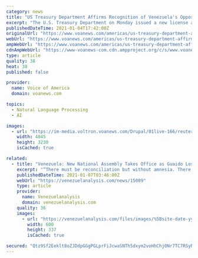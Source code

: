 ```yaml
---
category: news
title: "US Treasury Department Affirms Recognition of Venezuela's Opposition-Held Congress"
excerpt: "The U.S. Treasury Department on Monday issued a new license allowing certain transactions with Venezuelan opposition leader Juan Guaido despite U.S."
publishedDateTime: 2021-01-04T17:42:00Z
originalUrl: "https://www.voanews.com/americas/us-treasury-department-affirms-recognition-venezuelas-opposition-held-congress"
webUrl: "https://www.voanews.com/americas/us-treasury-department-affirms-recognition-venezuelas-opposition-held-congress"
ampWebUrl: "https://www.voanews.com/americas/us-treasury-department-affirms-recognition-venezuelas-opposition-held-congress?amp"
cdnAmpWebUrl: "https://www-voanews-com.cdn.ampproject.org/c/s/www.voanews.com/americas/us-treasury-department-affirms-recognition-venezuelas-opposition-held-congress?amp"
type: article
quality: 38
heat: 38
published: false

provider:
  name: Voice of America
  domain: voanews.com

topics:
  - Natural Language Processing
  - AI

images:
  - url: "https://im-media.voltron.voanews.com/Drupal/01live-166/reuters-images/2021/01/reuters_com_2020_newsml_RC29VK9J0DHW.jpg"
    width: 4845
    height: 3230
    isCached: true

related:
  - title: "Venezuela: New National Assembly Takes Office as Guaido Loses EU Recognition"
    excerpt: "“There must be reconciliation but without amnesia. There were crimes against the most humble people which must be paid for,” Rodríguez assured in his opening speech. The new AN president went on to call on new legislators to listen to people’s ..."
    publishedDateTime: 2021-01-07T03:46:00Z
    webUrl: "https://venezuelanalysis.com/news/15089"
    type: article
    provider:
      name: Venezuelanalysis
      domain: venezuelanalysis.com
    quality: 36
    images:
      - url: "https://venezuelanalysis.com/files/images/%5Bsite-date-yyyy%5D/%5Bsite-date-mm%5D/george1.jpg_1718483347.jpg"
        width: 600
        height: 337
        isCached: true

secured: "Qtz9Sf2Eeklt8oZJDdpGGgPGLprFiJcwaSNTh5dxym2voHhChj0Nr7TC7RSyNPlbeqsBBVx/YZrB4B4yJpMHepfRQO3m3WmMztFWaHU7PN0RW5SpXiKaklM07yZFTwBbTCCdPrsS6FsvU4I5rH7yZWDSZAjyow6bsjfsXJGTgveJYphuIfMc80hsQI0XRw6C2+7doiEZN0R/H8pX8BQx3frfXbGB1XbRA4/rd2pW994A9DLx6pq2A8d5CfMQ1X1CfFErBW4eKmP3OZZAqmgFgAPQjCjbJY3mJ0/rbDga2wcAZIGwz6OezQhhZGTR9D3admIoERWVJm88m+pGOrY9RtUfKlcXpQ7LaK0fcA2Z+Ik=;A89Cfd9z86Bm1hSocXqg4A=="
---
```


